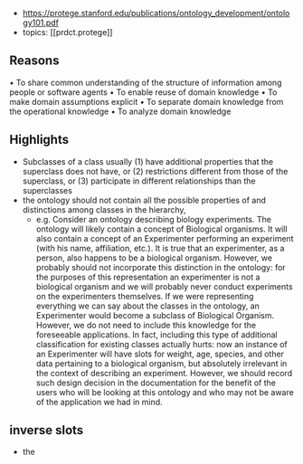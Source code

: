 
- https://protege.stanford.edu/publications/ontology_development/ontology101.pdf
- topics: [[prdct.protege]]

## Reasons

• To share common understanding of the structure of information among people or
software agents
• To enable reuse of domain knowledge
• To make domain assumptions explicit
• To separate domain knowledge from the operational knowledge
• To analyze domain knowledge

## Highlights

- Subclasses of a class usually (1) have additional properties that the superclass does not have, or (2) restrictions different from those of the superclass, or (3) participate in different relationships than the superclasses
- the ontology should not contain all the possible properties of and distinctions among classes in the hierarchy,
  - e.g. Consider an ontology describing biology experiments. The ontology will likely contain a concept of Biological organisms. It will also contain a concept of an Experimenter performing an experiment (with his name, affiliation, etc.). It is true that an experimenter, as a person, also happens to be a biological organism. However, we probably should not incorporate this distinction in the ontology: for the purposes of this representation an experimenter is not a biological organism and we will probably never conduct experiments on the experimenters themselves. If we were representing everything we can say about the classes in the ontology, an Experimenter would become a subclass of Biological Organism. However, we do not need to include this knowledge for the foreseeable applications. In fact, including this type of additional classification for existing classes actually hurts: now an instance of an Experimenter will have slots for weight, age, species, and other data pertaining to a biological organism, but absolutely irrelevant in the context of describing an experiment. However, we should record such design decision in the documentation for the benefit of the users who will be looking at this ontology and who may not be aware of the application we had in mind.

## inverse slots

- the